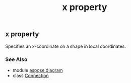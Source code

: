 ﻿---
title: x property
second_title: Aspose.Diagram for Python via .NET API References
description: 
type: docs
weight: 130
url: /python-net/aspose.diagram/connection/x/
is_root: false
---

## x property


Specifies an x-coordinate on a shape in local coordinates.

### See Also
* module [aspose.diagram](../../)
* class [Connection](/diagram/python-net/aspose.diagram/connection)
